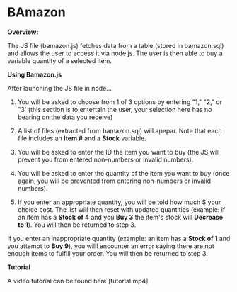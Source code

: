 # BAmazon

**Overview:** 

The JS file (bamazon.js) fetches data from a table (stored in bamazon.sql) and allows the user to access it via node.js. The user is then able to buy a variable quantity of a selected item. 

**Using Bamazon.js** 

After launching the JS file in node...

1. You will be asked to choose from 1 of 3 options by entering "1," "2," or "3' (this section is to entertain the user, your selection here has no bearing on the data you receive)

2. A list of files (extracted from bamazon.sql) will apepar. Note that each file includes an **Item #** and a **Stock** variable. 

3. You will be asked to enter the ID the item you want to buy (the JS will prevent you from entered non-numbers or invalid numbers). 

4. You will be asked to enter the quantity of the item you want to buy (once again, you will be prevented from entering non-numbers or invalid numbers).

5. If you enter an appropriate quantity, you will be told how much $ your choice cost. The list will then reset with updated quantities (example: if an item has a **Stock of 4** and you **Buy 3** the item's stock will **Decrease to 1**). You will then be returned to step 3. 

If you enter an inappropriate quantity (example: an item has a **Stock of 1** and you attempt to **Buy 9**), you willl encounter an error saying there are not enough items to fulfill your order. You will then be returned to step 3. 

**Tutorial** 

A video tutorial can be found here [tutorial.mp4]